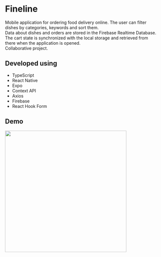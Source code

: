 # Fineline
Mobile application for ordering food delivery online. The user can filter dishes by categories, keywords and sort them.
<br/>
Data about dishes and orders are stored in the Firebase Realtime Database. 
The cart state is synchronized with the local storage and retrieved from there when the application is opened.
<br/>
Collaborative project.

## Developed using
- TypeScript
- React Native
- Expo
- Context API
- Axios
- Firebase
- React Hook Form

## Demo
<img src="https://github.com/andrii-tantsiura/Fineline/assets/67781750/23828af2-fa95-4581-a1d2-7ff53f973c1c" width="400" />
